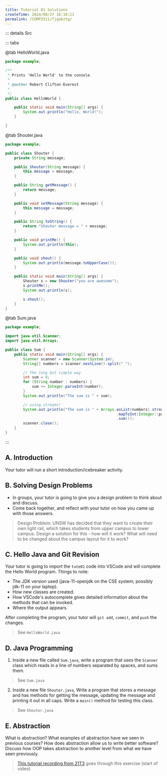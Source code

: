 ```yaml
---
title: Tutorial 01 Solutions
createTime: 2024/08/27 18:10:21
permalink: /COMP2511/fjgabztg/
---
```


::: details Src

::: tabs

@tab HelloWorld.java
```java
package example;

/**
 * Prints "Hello World" to the console.
 *
 * @author Robert Clifton-Everest
 *
 */
public class HelloWorld {

    public static void main(String[] args) {
        System.out.println("Hello, World!");
    }

}
```

@tab Shouter.java
```java
package example;

public class Shouter {
    private String message;

    public Shouter(String message) {
        this.message = message;
    }

    public String getMessage() {
        return message;
    }

    public void setMessage(String message) {
        this.message = message;
    }

    public String toString() {
        return "Shouter message = " + message;
    }

    public void printMe() {
        System.out.println(this);
    }

    public void shout() {
        System.out.println(message.toUpperCase());
    }

    public static void main(String[] args) {
        Shouter s = new Shouter("you are awesome");
        s.printMe();
        System.out.println(s);

        s.shout();
    }
}
```

@tab Sum.java
```java
package example;

import java.util.Scanner;
import java.util.Arrays;

public class Sum {
    public static void main(String[] args) {
        Scanner scanner = new Scanner(System.in);
        String[] numbers = scanner.nextLine().split(" ");

        // The long but simple way
        int sum = 0;
        for (String number : numbers) {
            sum += Integer.parseInt(number);
        }
        System.out.println("The sum is " + sum);

        // using streams!
        System.out.println("The sum is " + Arrays.asList(numbers).stream()
                                                  .mapToInt(Integer::parseInt)
                                                  .sum());
        scanner.close();
    }
}
```

:::

## A. Introduction

Your tutor will run a short introduction/icebreaker activity.

## B. Solving Design Problems

* In groups, your tutor is going to give you a design problem to think about and discuss.
* Come back together, and reflect with your tutor on how you came up with those answers.
> Design Problem: UNSW has decided that they want to create their own light rail, which takes students from upper campus to lower campus. Design a solution for this - how will it work? What will need to be changed about the campus layout for it to work?

## C. Hello Java and Git Revision

Your tutor is going to import the `tute01` code into VSCode and will complete the Hello World program. Things to note:

* The JDK version used (java-11-openjdk on the CSE system; possibly jdk-11 on your laptop).
* How new classes are created.
* How VSCode's autocomplete gives detailed information about the methods that can be invoked.
* Where the output appears.

After completing the program, your tutor will `git add`, `commit`, and `push` the changes.

> See `HelloWorld.java`

## D. Java Programming

1. Inside a new file called `Sum.java`, write a program that uses the `Scanner` class which reads in a line of numbers separated by spaces, and sums them.

> See `Sum.java`

2. Inside a new file `Shouter.java`, Write a program that stores a message and has methods for getting the message, updating the message and printing it out in all caps. Write a `main()` method for testing this class.

> See `Shouter.java`

## E. Abstraction

What is abstraction? What examples of abstraction have we seen in previous courses? How does abstraction allow us to write better software? Discuss how OOP takes abstraction to another level from what we have seen previously.

> [This tutorial recording from 21T3](https://youtu.be/H69hOjEfZQU) goes through this exercise (start of video)